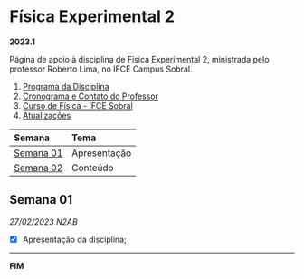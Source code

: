 # Física Experimental 2

**2023.1**

Página de apoio à disciplina de Física Experimental 2, ministrada pelo professor Roberto Lima, no IFCE Campus Sobral.

1. [Programa da Disciplina](files/FEXP2_programa.pdf)
2. [Cronograma e Contato do Professor](files/FEXP2_plano.pdf)
3. [Curso de Física - IFCE Sobral](https://ifce.edu.br/sobral/campus-sobral/cursos/superiores/licenciatura/fisica)
4. [Atualizações](https://github.com/robertolccj/FEXP2_23a/commits/main)



| Semana                  | Tema              |
| :---                    | :---              |
| [Semana 01](#semana-01) | Apresentação      |
| [Semana 02](#semana-02) | Conteúdo          |



## Semana 01

*27/02/2023 N2AB*

 - [x] Apresentação da disciplina;




----

**FIM**
